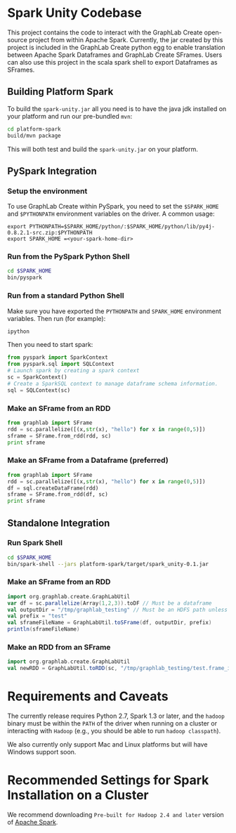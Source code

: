 # Spark Unity Codebase
This project contains the code to interact with the GraphLab Create open-source project from within Apache Spark.  Currently, the jar created by this project is included in the GraphLab Create python egg to enable translation between Apache Spark Dataframes and GraphLab Create SFrames.  Users can also use this project in the scala spark shell to export Dataframes as SFrames.

## Building Platform Spark
To build the `spark-unity.jar` all you need is to have the java jdk installed on your platform and run our pre-bundled `mvn`:
```bash
cd platform-spark
build/mvn package
```
This will both test and build the `spark-unity.jar` on your platform.

## PySpark Integration 

### Setup the environment
To use GraphLab Create within PySpark, you need to set the ``$SPARK_HOME`` and ``$PYTHONPATH`` environment variables on the driver. A common usage:
```shell 
export PYTHONPATH=$SPARK_HOME/python/:$SPARK_HOME/python/lib/py4j-0.8.2.1-src.zip:$PYTHONPATH
export SPARK_HOME =<your-spark-home-dir>
```

### Run from the PySpark Python Shell
```bash
cd $SPARK_HOME
bin/pyspark
```

### Run from a standard Python Shell
Make sure you have exported the `PYTHONPATH` and `SPARK_HOME` environment variables.  Then run (for example):
```bash
ipython
```
Then you need to start spark:
```python
from pyspark import SparkContext
from pyspark.sql import SQLContext
# Launch spark by creating a spark context
sc = SparkContext()
# Create a SparkSQL context to manage dataframe schema information.
sql = SQLContext(sc)
```

### Make an SFrame from an RDD
```python
from graphlab import SFrame
rdd = sc.parallelize([(x,str(x), "hello") for x in range(0,5)])
sframe = SFrame.from_rdd(rdd, sc)
print sframe
```
### Make an SFrame from a Dataframe (preferred)
```python
from graphlab import SFrame
rdd = sc.parallelize([(x,str(x), "hello") for x in range(0,5)])
df = sql.createDataFrame(rdd)
sframe = SFrame.from_rdd(df, sc)
print sframe
```

## Standalone Integration 
### Run Spark Shell
```bash
cd $SPARK_HOME
bin/spark-shell --jars platform-spark/target/spark_unity-0.1.jar
```
### Make an SFrame from an RDD
```scala
import org.graphlab.create.GraphLabUtil
var df = sc.parallelize(Array(1,2,3)).toDF // Must be a dataframe
val outputDir = "/tmp/graphlab_testing" // Must be an HDFS path unless running in local mode
val prefix = "test"
val sframeFileName = GraphLabUtil.toSFrame(df, outputDir, prefix)
println(sframeFileName)
```
### Make an RDD from an SFrame
```scala
import org.graphlab.create.GraphLabUtil
val newRDD = GraphLabUtil.toRDD(sc, "/tmp/graphlab_testing/test.frame_idx")
```

# Requirements and Caveats
The currently release requires Python 2.7, Spark 1.3 or later, and the `hadoop` binary must be within the `PATH` of the driver when running on a cluster or interacting with `Hadoop` (e.g., you should be able to run `hadoop classpath`).

We also currently only support Mac and Linux platforms but will have Windows support soon. 

# Recommended Settings for Spark Installation on a Cluster
We recommend downloading ``Pre-built for Hadoop 2.4 and later`` version of <a href="http://spark.apache.org/">Apache Spark</a>.


